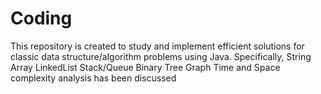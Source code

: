Coding
======
This repository is created to study and implement efficient solutions for classic data structure/algorithm problems using Java. Specifically,
String
Array
LinkedList
Stack/Queue
Binary Tree
Graph
Time and Space complexity analysis has been discussed
